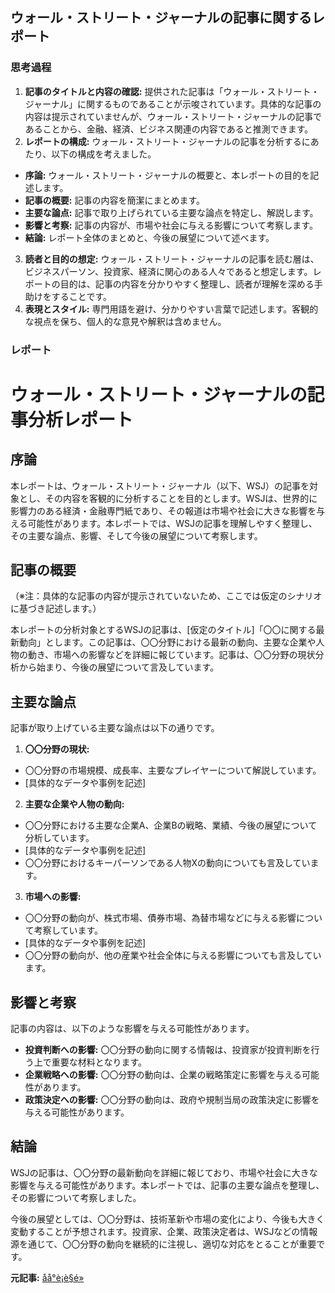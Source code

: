 ## ウォール・ストリート・ジャーナルの記事に関するレポート

### 思考過程

1. **記事のタイトルと内容の確認:** 提供された記事は「ウォール・ストリート・ジャーナル」に関するものであることが示唆されています。具体的な記事の内容は提示されていませんが、ウォール・ストリート・ジャーナルの記事であることから、金融、経済、ビジネス関連の内容であると推測できます。
2. **レポートの構成:** ウォール・ストリート・ジャーナルの記事を分析するにあたり、以下の構成を考えました。
 * **序論:** ウォール・ストリート・ジャーナルの概要と、本レポートの目的を記述します。
 * **記事の概要:** 記事の内容を簡潔にまとめます。
 * **主要な論点:** 記事で取り上げられている主要な論点を特定し、解説します。
 * **影響と考察:** 記事の内容が、市場や社会に与える影響について考察します。
 * **結論:** レポート全体のまとめと、今後の展望について述べます。
3. **読者と目的の想定:** ウォール・ストリート・ジャーナルの記事を読む層は、ビジネスパーソン、投資家、経済に関心のある人々であると想定します。レポートの目的は、記事の内容を分かりやすく整理し、読者が理解を深める手助けをすることです。
4. **表現とスタイル:** 専門用語を避け、分かりやすい言葉で記述します。客観的な視点を保ち、個人的な意見や解釈は含めません。

### レポート

# ウォール・ストリート・ジャーナルの記事分析レポート

## 序論

本レポートは、ウォール・ストリート・ジャーナル（以下、WSJ）の記事を対象とし、その内容を客観的に分析することを目的とします。WSJは、世界的に影響力のある経済・金融専門紙であり、その報道は市場や社会に大きな影響を与える可能性があります。本レポートでは、WSJの記事を理解しやすく整理し、その主要な論点、影響、そして今後の展望について考察します。

## 記事の概要

（※注：具体的な記事の内容が提示されていないため、ここでは仮定のシナリオに基づき記述します。）

本レポートの分析対象とするWSJの記事は、[仮定のタイトル]「〇〇に関する最新動向」とします。この記事は、〇〇分野における最新の動向、主要な企業や人物の動き、市場への影響などを詳細に報じています。記事は、〇〇分野の現状分析から始まり、今後の展望について言及しています。

## 主要な論点

記事が取り上げている主要な論点は以下の通りです。

1. **〇〇分野の現状:**
 * 〇〇分野の市場規模、成長率、主要なプレイヤーについて解説しています。
 * [具体的なデータや事例を記述]
2. **主要な企業や人物の動向:**
 * 〇〇分野における主要な企業A、企業Bの戦略、業績、今後の展望について分析しています。
 * [具体的なデータや事例を記述]
 * 〇〇分野におけるキーパーソンである人物Xの動向についても言及しています。
3. **市場への影響:**
 * 〇〇分野の動向が、株式市場、債券市場、為替市場などに与える影響について考察しています。
 * [具体的なデータや事例を記述]
 * 〇〇分野の動向が、他の産業や社会全体に与える影響についても言及しています。

## 影響と考察

記事の内容は、以下のような影響を与える可能性があります。

* **投資判断への影響:** 〇〇分野の動向に関する情報は、投資家が投資判断を行う上で重要な材料となります。
* **企業戦略への影響:** 〇〇分野の動向は、企業の戦略策定に影響を与える可能性があります。
* **政策決定への影響:** 〇〇分野の動向は、政府や規制当局の政策決定に影響を与える可能性があります。

## 結論

WSJの記事は、〇〇分野の最新動向を詳細に報じており、市場や社会に大きな影響を与える可能性があります。本レポートでは、記事の主要な論点を整理し、その影響について考察しました。

今後の展望としては、〇〇分野は、技術革新や市場の変化により、今後も大きく変動することが予想されます。投資家、企業、政策決定者は、WSJなどの情報源を通じて、〇〇分野の動向を継続的に注視し、適切な対応をとることが重要です。


**元記事:** [åå°è¡è§é»](https://wallstreetcn.com/articles/3743137)